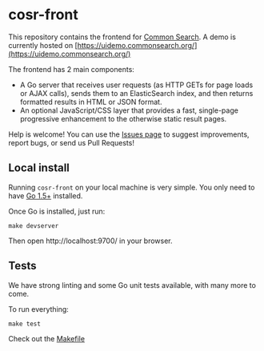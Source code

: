 # cosr-front

This repository contains the frontend for [Common Search](https://about.commonsearch.org/). A demo is currently hosted on [https://uidemo.commonsearch.org/](https://uidemo.commonsearch.org/)

The frontend has 2 main components:
 - A Go server that receives user requests (as HTTP GETs for page loads or AJAX calls), sends them to an ElasticSearch index, and then returns formatted results in HTML or JSON format.
 - An optional JavaScript/CSS layer that provides a fast, single-page progressive enhancement to the otherwise static result pages.

Help is welcome! You can use the [Issues page](https://github.com/commonsearch/cosr-front) to suggest improvements, report bugs, or send us Pull Requests!

## Local install

Running `cosr-front` on your local machine is very simple. You only need to have [Go 1.5+](https://golang.org/) installed.

Once Go is installed, just run:

```
make devserver
```

Then open http://localhost:9700/ in your browser.

## Tests

We have strong linting and some Go unit tests available, with many more to come.

To run everything:

```
make test
```

Check out the [Makefile](https://github.com/commonsearch/cosr-front)